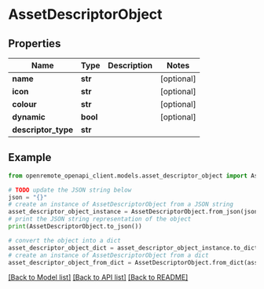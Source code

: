 # AssetDescriptorObject


## Properties

Name | Type | Description | Notes
------------ | ------------- | ------------- | -------------
**name** | **str** |  | [optional] 
**icon** | **str** |  | [optional] 
**colour** | **str** |  | [optional] 
**dynamic** | **bool** |  | [optional] 
**descriptor_type** | **str** |  | 

## Example

```python
from openremote_openapi_client.models.asset_descriptor_object import AssetDescriptorObject

# TODO update the JSON string below
json = "{}"
# create an instance of AssetDescriptorObject from a JSON string
asset_descriptor_object_instance = AssetDescriptorObject.from_json(json)
# print the JSON string representation of the object
print(AssetDescriptorObject.to_json())

# convert the object into a dict
asset_descriptor_object_dict = asset_descriptor_object_instance.to_dict()
# create an instance of AssetDescriptorObject from a dict
asset_descriptor_object_from_dict = AssetDescriptorObject.from_dict(asset_descriptor_object_dict)
```
[[Back to Model list]](../README.md#documentation-for-models) [[Back to API list]](../README.md#documentation-for-api-endpoints) [[Back to README]](../README.md)


